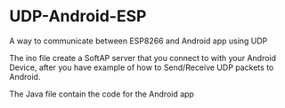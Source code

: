 # UDP-Android-ESP
A way to communicate between ESP8266 and Android app using UDP

The ino file create a SoftAP server that you connect to with your Android Device, after you have example of how to Send/Receive UDP packets to Android.

The Java file contain the code for the Android app

